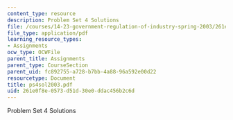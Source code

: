 ```yaml
---
content_type: resource
description: Problem Set 4 Solutions
file: /courses/14-23-government-regulation-of-industry-spring-2003/261e0f8e0573d51d30e0ddac456b2c6d_ps4sol2003.pdf
file_type: application/pdf
learning_resource_types:
- Assignments
ocw_type: OCWFile
parent_title: Assignments
parent_type: CourseSection
parent_uid: fc892755-a728-b7bb-4a88-96a592e00d22
resourcetype: Document
title: ps4sol2003.pdf
uid: 261e0f8e-0573-d51d-30e0-ddac456b2c6d
---
```

Problem Set 4 Solutions


